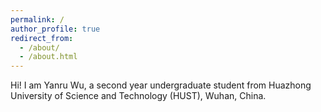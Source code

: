 ```yaml
---
permalink: /
author_profile: true
redirect_from: 
  - /about/
  - /about.html
---
```

Hi! I am Yanru Wu, a second year undergraduate student from Huazhong University of Science and Technology (HUST), Wuhan, China.

